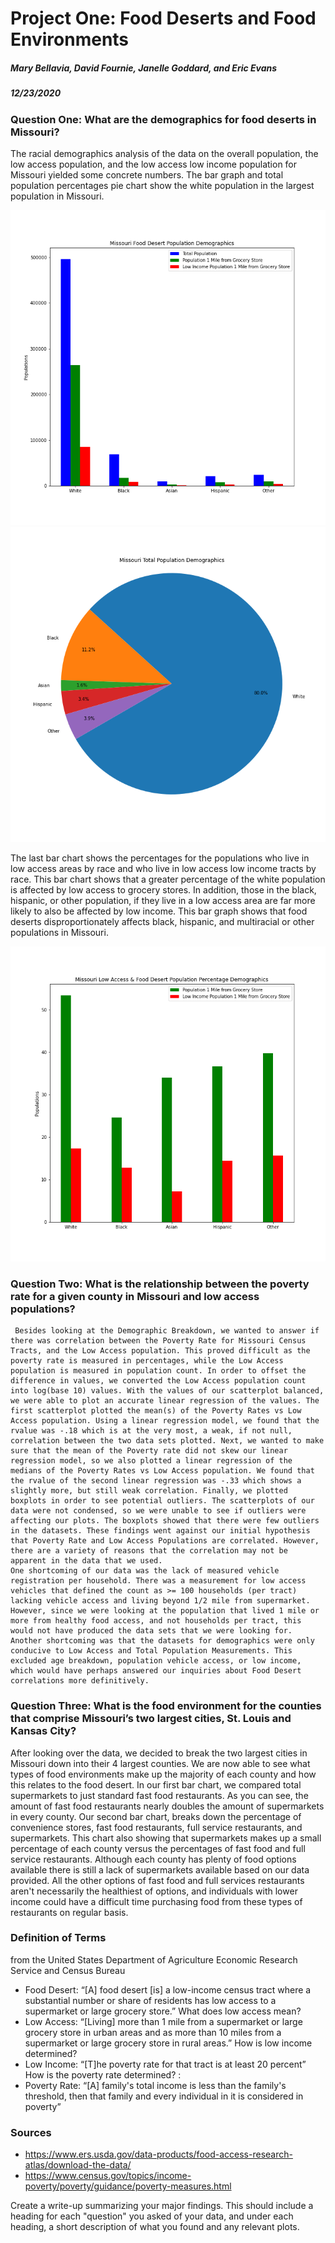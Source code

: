 # Project One: Food Deserts and Food Environments 
##### Mary Bellavia, David Fournie, Janelle Goddard, and Eric Evans
##### 12/23/2020

### Question One: What are the demographics for food deserts in Missouri?
The racial demographics analysis of the data on the overall population, the low access population, and the low access low income population for Missouri yielded some concrete numbers. The bar graph and total population percentages pie chart show the white population in the largest population in Missouri. 

![Population Demographics Bar Chart](output_data/PopulationDemographics.png)
![Population Demographics Pie Chart](output_data/PopulationPercentageDemographics.png)

The last bar chart shows the percentages for the populations who live in low access areas by race and who live in low access low income tracts by race. This bar chart shows that a greater percentage of the white population is affected by low access to grocery stores. In addition, those in the black, hispanic, or other population, if they live in a low access area are far more likely to also be affected by low income. This bar graph shows that food deserts disproportionately affects black, hispanic, and multiracial or other populations in Missouri.

![Low Access Population Demographics Bar Chart](output_data/PopulationPercentagesDemographics.png)

### Question Two: What is the relationship between the poverty rate for a given county in Missouri and low access populations?
	 Besides looking at the Demographic Breakdown, we wanted to answer if there was correlation between the Poverty Rate for Missouri Census Tracts, and the Low Access population. This proved difficult as the poverty rate is measured in percentages, while the Low Access population is measured in population count. In order to offset the difference in values, we converted the Low Access population count into log(base 10) values. With the values of our scatterplot balanced, we were able to plot an accurate linear regression of the values. The first scatterplot plotted the mean(s) of the Poverty Rates vs Low Access population. Using a linear regression model, we found that the rvalue was -.18 which is at the very most, a weak, if not null, correlation between the two data sets plotted. Next, we wanted to make sure that the mean of the Poverty rate did not skew our linear regression model, so we also plotted a linear regression of the medians of the Poverty Rates vs Low Access population. We found that the rvalue of the second linear regression was -.33 which shows a slightly more, but still weak correlation. Finally, we plotted boxplots in order to see potential outliers. The scatterplots of our data were not condensed, so we were unable to see if outliers were affecting our plots. The boxplots showed that there were few outliers in the datasets. These findings went against our initial hypothesis that Poverty Rate and Low Access Populations are correlated. However, there are a variety of reasons that the correlation may not be apparent in the data that we used. 
	One shortcoming of our data was the lack of measured vehicle registration per household. There was a measurement for low access vehicles that defined the count as >= 100 households (per tract) lacking vehicle access and living beyond 1/2 mile from supermarket. However, since we were looking at the population that lived 1 mile or more from healthy food access, and not households per tract, this would not have produced the data sets that we were looking for. Another shortcoming was that the datasets for demographics were only conducive to Low Access and Total Population Measurements. This excluded age breakdown, population vehicle access, or low income, which would have perhaps answered our inquiries about Food Desert correlations more definitively.


### Question Three: What is the food environment for the counties that comprise Missouri’s two largest cities, St. Louis and Kansas City?
After looking over the data, we decided to break the two largest cities in Missouri down into their 4 largest counties. We are now able to see what types of food environments make up the majority of each county and how this relates to the food desert. In our first bar chart, we compared total supermarkets to just standard fast food restaurants. As you can see, the amount of fast food restaurants nearly doubles the amount of supermarkets in every county. Our second bar chart, breaks down the percentage of convenience stores, fast food restaurants, full service restaurants, and supermarkets. This chart also showing that supermarkets makes up a small percentage of each county versus the percentages of fast food and full service restaurants. Although each county has plenty of food options available there is still a lack of supermarkets available based on our data provided. All the other options of fast food and full services restaurants aren't necessarily the healthiest of options, and individuals with lower income could have a difficult time purchasing food from these types of restaurants on regular basis.

### Definition of Terms
from the United States Department of Agriculture Economic Research Service and Census Bureau
* Food Desert: “[A] food desert [is] a low-income census tract where a substantial number or share of residents has low access to a supermarket or large grocery store.”
What does low access mean?
* Low Access: “[Living] more than 1 mile from a supermarket or large grocery store in urban areas and as more than 10 miles from a supermarket or large grocery store in rural areas.”
How is low income determined?
* Low Income: “[T]he poverty rate for that tract is at least 20 percent”
How is the poverty rate determined? :
* Poverty Rate: “[A] family's total income is less than the family's threshold, then that family and every individual in it is considered in poverty”	

### Sources
* https://www.ers.usda.gov/data-products/food-access-research-atlas/download-the-data/
* https://www.census.gov/topics/income-poverty/poverty/guidance/poverty-measures.html 


Create a write-up summarizing your major findings. This should include a heading for each "question" you asked of your data, and under each heading, a short description of what you found and any relevant plots.
